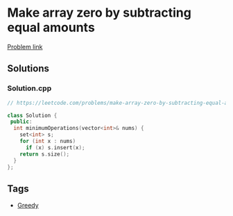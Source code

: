 # Make array zero by subtracting equal amounts

[Problem link](https://leetcode.com/problems/make-array-zero-by-subtracting-equal-amounts)

## Solutions


### Solution.cpp
```cpp
// https://leetcode.com/problems/make-array-zero-by-subtracting-equal-amounts

class Solution {
 public:
  int minimumOperations(vector<int>& nums) {
    set<int> s;
    for (int x : nums)
      if (x) s.insert(x);
    return s.size();
  }
};
```
## Tags

* [Greedy](/README.md#Greedy)
